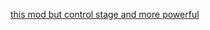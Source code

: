 [this mod but control stage and more powerful](https://github.com/Quezler/glutenfree/tree/main/mods/se-catalogues-can-be-crafted-from-their-breakdown)
